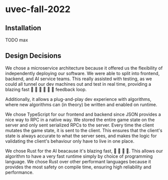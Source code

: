 # uvec-fall-2022

## Installation

TODO max

## Design Decisions

We chose a microservice architecture because it offered us the flexibility of independently deploying our software. We were able to split into frontend, backend, and AI service teams. This really assisted with testing, as we could all tunnel our dev machines out and test in real time, providing a blazing fast 🚀 🚀 🚀 🚀 🚀 🚀  feedback loop.

Additionally, it allows a plug-and-play dev experience with algorithms, where new algorithms can (in theory) be written and enabled on runtime.

We chose TypeScript for our frontend and backend since JSON provides a nice way to RPC in a native way. We stored the entire game state on the server and only sent serialized RPCs to the server. Every time the client mutates the game state, it is sent to the client. This ensures that the client's state is always accurate to what the server sees, and makes the logic for validating the client's behaviour only have to live in one place.

We chose Rust for the AI beacause it's blazing fast, 🚀 🚀 🚀 🚀. This allows our algorithm to have a very fast runtime simply by choice of programming language. We chose Rust over other performant languages because it provides the most safety on compile time, ensuring high reliability and performance.
